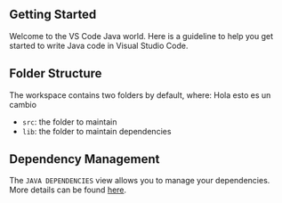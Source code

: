## Getting Started

Welcome to the VS Code Java world. Here is a guideline to help you get started to write Java code in Visual Studio Code.

## Folder Structure

The workspace contains two folders by default, where:
Hola esto es un cambio

- `src`: the folder to maintain 
- `lib`: the folder to maintain dependencies

## Dependency Management

The `JAVA DEPENDENCIES` view allows you to manage your dependencies. More details can be found [here](https://github.com/microsoft/vscode-java-pack/blob/master/release-notes/v0.9.0.md#work-with-jar-files-directly).
